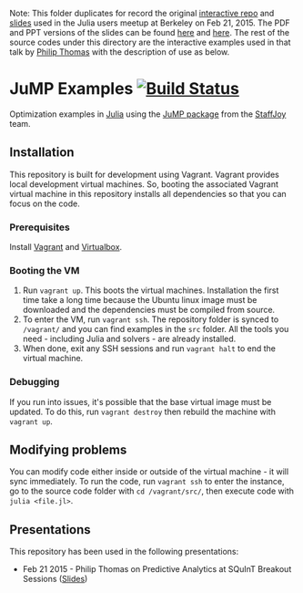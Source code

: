 Note: This folder duplicates for record the original [interactive repo](https://github.com/staffjoy/jump-examples) and [slides](https://docs.google.com/presentation/d/1opWpSlkQvTcJbXfgzWbxlymA9fBgkqpEO_cxUFKHvJw/edit ) used in the Julia users meetup at Berkeley on Feb 21, 2015. The PDF and PPT versions of the slides can be found [here](./PredictiveAnalytics.pdf) and [here](./PredictiveAnalytics.pptx). 
The rest of the source codes under this directory are the interactive examples used in that talk by [Philip Thomas](https://www.staffjoy.com/) with the description of use as below. 

# JuMP Examples [![Build Status](https://travis-ci.org/StaffJoy/jump-examples.svg?branch=master)](https://travis-ci.org/StaffJoy/jump-examples)

Optimization examples in [Julia](http://julialang.org/) using the [JuMP package](http://juliaopt.org) from the [StaffJoy](https://www.staffjoy.com) team.

## Installation

This repository is built for development using Vagrant. Vagrant provides local development virtual machines. So, booting the associated Vagrant virtual machine in this repository installs all dependencies so that you can focus on the code. 

### Prerequisites

Install [Vagrant](https://www.vagrantup.com/) and [Virtualbox](https://www.virtualbox.org/).

### Booting the VM

1. Run `vagrant up`. This boots the virtual machines. Installation the first time take a long time because the Ubuntu linux image must be downloaded and the dependencies must be compiled from source.
2. To enter the VM, run `vagrant ssh`. The repository folder is synced to `/vagrant/` and you can find examples in the `src` folder. All the tools you need - including Julia and solvers - are already installed.
3. When done, exit any SSH sessions and run `vagrant halt` to end the virtual machine. 

### Debugging

If you run into issues, it's possible that the base virtual image must be updated. To do this, run `vagrant destroy` then rebuild the machine with `vagrant up`.

## Modifying problems

You can modify code either inside or outside of the virtual machine - it will sync immediately. To run the code, run `vagrant ssh` to enter the instance, go to the source code folder with `cd /vagrant/src/`, then execute code with `julia <file.jl>`.

## Presentations

This repository has been used in the following presentations:

* Feb 21 2015 - Philip Thomas on Predictive Analytics at SQuInT Breakout Sessions ([Slides](https://docs.google.com/presentation/d/1opWpSlkQvTcJbXfgzWbxlymA9fBgkqpEO_cxUFKHvJw/edit?usp=sharing))
